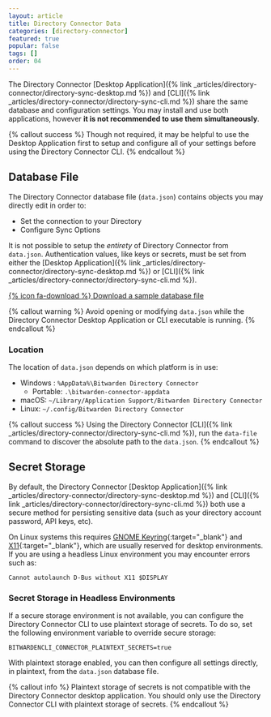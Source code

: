 ```yaml
---
layout: article
title: Directory Connector Data
categories: [directory-connector]
featured: true
popular: false
tags: []
order: 04
---
```


The Directory Connector [Desktop Application]({% link _articles/directory-connector/directory-sync-desktop.md %}) and [CLI]({% link _articles/directory-connector/directory-sync-cli.md %}) share the same database and configuration settings. You may install and use both applications, however **it is not recommended to use them simultaneously**.

{% callout success %}
Though not required, it may be helpful to use the Desktop Application first to setup and configure all of your settings before using the Directory Connector CLI.
{% endcallout %}

## Database File

The Directory Connector database file (`data.json`) contains objects you may directly edit in order to:
- Set the connection to your Directory
- Configure Sync Options

It is not possible to setup the *entirety* of Directory Connector from `data.json`. Authentication values, like keys or secrets, must be set from either the [Desktop Application]({% link _articles/directory-connector/directory-sync-desktop.md %}) or [CLI]({% link _articles/directory-connector/directory-sync-cli.md %}).

[{% icon fa-download %} Download a sample database file]({{site.baseurl}}/files/data.json)

{% callout warning %}
Avoid opening or modifying `data.json` while the Directory Connector Desktop Application or CLI executable is running.
{% endcallout %}

### Location

The location of `data.json` depends on which platform is in use:

- Windows : `%AppData%\Bitwarden Directory Connector`
  - Portable: `.\bitwarden-connector-appdata`
- macOS: `~/Library/Application Support/Bitwarden Directory Connector`
- Linux: `~/.config/Bitwarden Directory Connector`

{% callout success %}
Using the Directory Connector [CLI]({% link _articles/directory-connector/directory-sync-cli.md %}), run the `data-file` command to discover the absolute path to the `data.json`.
{% endcallout %}


## Secret Storage

By default, the Directory Connector [Desktop Application]({% link _articles/directory-connector/directory-sync-desktop.md %}) and [CLI]({% link _articles/directory-connector/directory-sync-cli.md %}) both use a secure method for persisting sensitive data (such as your directory account password, API keys, etc).

On Linux systems this requires [GNOME Keyring](https://wiki.archlinux.org/index.php/GNOME/Keyring){:target="\_blank"} and [X11](https://en.wikipedia.org/wiki/X_Window_System){:target="\_blank"}, which are usually reserved for desktop environments. If you are using a headless Linux environment you may encounter errors such as:
```
Cannot autolaunch D-Bus without X11 $DISPLAY
```
### Secret Storage in Headless Environments

If a secure storage environment is not available, you can configure the Directory Connector CLI to use plaintext storage of secrets. To do so, set the following environment variable to override secure storage:
```
BITWARDENCLI_CONNECTOR_PLAINTEXT_SECRETS=true
```

With plaintext storage enabled, you can then configure all settings directly, in plaintext, from the `data.json` database file.

{% callout info %}
Plaintext storage of secrets is not compatible with the Directory Connector desktop application. You should only use the Directory Connector CLI with plaintext storage of secrets.
{% endcallout %}
